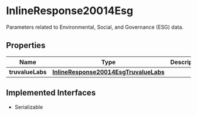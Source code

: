 

# InlineResponse20014Esg

Parameters related to Environmental, Social, and Governance (ESG) data.

## Properties

Name | Type | Description | Notes
------------ | ------------- | ------------- | -------------
**truvalueLabs** | [**InlineResponse20014EsgTruvalueLabs**](InlineResponse20014EsgTruvalueLabs.md) |  |  [optional]


## Implemented Interfaces

* Serializable


